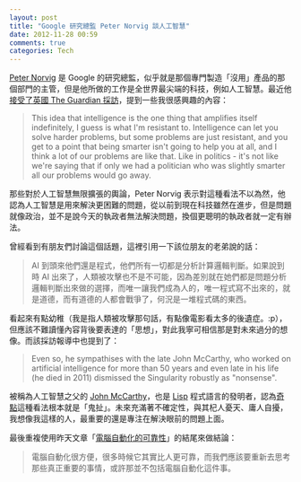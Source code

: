 ```yaml
---
layout: post
title: "Google 研究總監 Peter Norvig 談人工智慧"
date: 2012-11-28 00:59
comments: true
categories: Tech
---
```

[Peter Norvig][Peter_Norvig] 是 Google 的研究總監，似乎就是那個專門製造「沒用」產品的那個部門的主管，但是他所做的工作是全世界最尖端的科技，例如人工智慧。最近他[接受了英國 The Guardian 採訪][google-peter-norvig-interview-best-job]，提到一些我很感興趣的內容：

[Peter_Norvig]: http://en.wikipedia.org/wiki/Peter_Norvig
[google-peter-norvig-interview-best-job]: http://www.guardian.co.uk/technology/2012/nov/23/google-peter-norvig-interview-best-job

> This idea that intelligence is the one thing that amplifies itself indefinitely, I guess is what I'm resistant to. Intelligence can let you solve harder problems, but some problems are just resistant, and you get to a point that being smarter isn't going to help you at all, and I think a lot of our problems are like that. Like in politics - it's not like we're saying that if only we had a politician who was slightly smarter all our problems would go away.

那些對於人工智慧無限擴張的輿論，Peter Norvig 表示對這種看法不以為然，他認為人工智慧是用來解決更困難的問題，從以前到現在科技雖然在進步，但是問題就像政治，並不是說今天的執政者無法解決問題，換個更聰明的執政者就一定有辦法。

曾經看到有朋友們討論這個話題，這裡引用一下該位朋友的老弟說的話：

> AI 到頭來他們還是程式，他們所有一切都是分析計算邏輯判斷。如果說到時 AI 出來了，人類被攻擊也不是不可能，因為差別就在她們都是問題分析邏輯判斷出來做的選擇，而唯一讓我們成為人的，唯一程式寫不出來的，就是道德，而有道德的人都會戰爭了，何況是一堆程式碼的東西。

看起來有點幼稚（我是指人類被攻擊那句話，有點像電影看太多的後遺症。:p），但應該不難讀懂內容背後要表達的「思想」，對此我寧可相信那是對未來過分的想像。而該採訪報導中也提到了：

> Even so, he sympathises with the late John McCarthy, who worked on artificial intelligence for more than 50 years and even late in his life (he died in 2011) dismissed the Singularity robustly as "nonsense".

被稱為人工智慧之父的 [John McCarthy][John_McCarthy]，也是 [Lisp][lisp] 程式語言的發明者，認為[奇點][singularity]這種看法根本就是「鬼扯」。未來充滿著不確定性，與其杞人憂天、庸人自擾，我想像我這樣的人，最重要的還是專注在解決眼前的問題上面。

最後重複使用昨天文章「[電腦自動化的可靠性][automatically]」的結尾來做結論：

> 電腦自動化很方便，很多時候它其實比人更可靠，而我們應該要重新去思考那些真正重要的事情，或許那並不包括電腦自動化這件事。

[John_McCarthy]: http://en.wikipedia.org/wiki/John_McCarthy_(computer_scientist)
[lisp]: http://en.wikipedia.org/wiki/Lisp_(programming_language)
[singularity]: http://zh.wikipedia.org/zh-hant/%E5%A5%87%E7%82%B9%E8%BF%AB%E8%BF%91#2045:.E5.A5.87.E9.BB.9E
[automatically]: /posts/automatically/